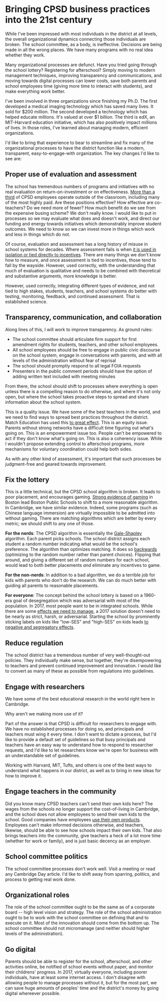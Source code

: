 Bringing CPSD business practices into the 21st century
==========

While I've been impressed with most individuals in the district at all
levels, the overall organizational dynamics connecting those
individuals are broken. The school committee, as a body, is
ineffective. Decisions are being made in all the wrong places. We have
many programs with no real idea whether they work.

Many organizational processes are defunct. Have you tried going
through the school lottery?  Registering for afterschool?  Simply
moving to modern management techniques, improving transparency and
communications, and moving towards digital processes can lower costs,
save both parents and school employees time (giving more time to
interact with students), and make everything work better.

I've been involved in three organizations since finishing my Ph.D. The
first developed a medical imaging technology which has saved many
lives. It sold for $200 million. The second developed a technology
which has helped educate millions. It's valued at over $1 billion. The
third is edX, an MIT-Harvard education initiative, which has also
positively impact millions of lives. In those roles, I've learned
about managing modern, efficient organizations.

I'd like to bring that experience to bear to streamline and fix many
of the organizational processes to have the district function like a
modern, transparent, easy-to-engage-with organization. The key changes
I'd like to see are:

Proper use of evaluation and assessment
--------

The school has tremendous numbers of programs and initiatives with no
real evaluation on return-on-investment or on effectiveness. [More
than a
third](http://www.cpsd.us/UserFiles/Servers/Server_3042785/File/departments/administration/financial/budget/fy2018/FY2018_ADOPTED_BUDGET_web.pdf)
of CPSD employees operate outside of the classroom, including many of
the most highly paid. Are these positions effective? How effective
are co-teachers? Do we need more of fewer? How much benefit do we see
from the expensive busing scheme? We don't really know. I would like
to put in processes so we may evaluate what does and doesn't work, and
direct our funding and energy towards initiatives which demonstrably
improve student outcomes. We need to know so we can invest more in
things which work and less in things which do not.

Of course, evaluation and assessment has a long history of misuse in
school systems for decades. Where assessment fails is when [it is used
in isolation or tied directly to incentives](testing.md).  There are
many things we don't know how to measure, and once assessment is tied
to incentives, those tend to fall by the wayside. However, used
correctly, with the understanding that much of evaluation is
qualitative and needs to be combined with theoretical and
substantive arguments, more knowledge is better.

However, used correctly, integrating different types of evidence, and
not tied to high stakes, students, teachers, and school systems do
better with testing, monitoring, feedback, and continued
assessment. That is established science.

Transparency, communication, and collaboration
--------

Along lines of this, I will work to improve transparency. As ground rules:

* The school committee should articulate firm support for first amendment
  rights for students, teachers, and other school employees. 
* All school employees should be free to engage in public civic
  discourse on the school system, engage in conversations with
  parents, and with all levels of the administration without fear of
  reprisal
* The school should promptly respond to all legal FOIA requests
* Presenters in the public comment periods should have the option
  of adding written text included with meeting minutes

From there, the school should shift to processes where everything is
open unless there is a compelling reason to do otherwise, and where
it's not only open, but where the school takes proactive steps to
spread and share information about the school system.

This is a quality issue. We have some of the best teachers in the
world, and we need to find ways to spread best practices throughout
the district. Match Education has used this [to great
effect](https://www.coursera.org/learn/coaching-teachers). This is an
equity issue. Parents without strong networks have a difficult time
figuring out what's going on. This is an empowerment issue too. People
can't be empowered to act if they don't know what's going on. This is
also a coherency issue. While I wouldn't propose extending control to
afterschool programs, more mechanisms for voluntary coordination could
help both sides.

As with any other kind of assessment, it's important that such
processes be judgment-free and geared towards improvement.


Fix the lottery
--------

This is a little technical, but the CPSD school algorithm is
broken. It leads to poor placement, and encourages gaming.
[Strong evidence of gaming](https://economics.mit.edu/files/3030)
in Boston lead Boston Public Schools to shift to a more reasonable
algorithm. In Cambridge, we have similar evidence. Indeed, some
programs (such as Chinese language immersion) are virtually impossible
to be admitted into without gaming. There are matching algorithms
which are better by every metric; we should shift to any one of
those.

**For the nerds**: The CPSD algorithm is essentially the
[Gale-Shapley](https://en.wikipedia.org/wiki/Stable_marriage_problem)
algorithm. Each parent picks schools. The school district assigns each
student a random number indicating what would be the school's
preference. The algorithm than optimizes matching. It does so
[backwards](http://web.stanford.edu/~niederle/School%20Matching%20Systems.pdf)
(optimizing to the random number rather than parent choices). Flipping
that around, and giving a different set of random numbers for each
school, would lead to both better placements *and* eliminate any
incentives to game.

**For the non-nerds**: In addition to a bad algorithm, we do a
terrible job for kids with parents who don't do the research. We can
do much better with guiding all parents to reasonable placements.

**For everyone**: The concept behind the school lottery is based on a
1960-era goal of desegregation which was adversarial with most of the
population. In 2017, most people want to be in integrated
schools. While there are some [effects we need to
manage](http://ncase.me/polygons/), a 2017 solution doesn't need to be
nearly as strict, harsh, or adversarial. Starting the school by
prominently sticking labels on kids like "low-SES" and "high-SES" on
kids leads [to negative and segregatory
effects](https://en.wikipedia.org/wiki/Realistic_conflict_theory#Robbers_cave_study).

Reduce regulation
--------

The school district has a tremendous number of very well-thought-out
policies. They individually make sense, but together, they're
disempowering to teachers and prevent continued improvement and
innovation. I would like to convert as many of these as possible from
regulations into guidelines.

Engage with researchers
--------

We have some of the best educational research in the world right here
in Cambridge.

Why aren't we making more use of it?

Part of the answer is that CPSD is difficult for researchers to engage
with. We have no established processes for doing so, and principals
and teachers must wing it every time. I don't want to dictate a
process, but I'd like to provide a default set of guidelines so that
busy principals and teachers have an easy way to understand how to
respond to researcher requests, and I'd like to let researchers know
we're open for business with an understandable set of guidelines.

Working with Harvard, MIT, Tufts, and others is one of the best ways
to understand what happens in our district, as well as to bring in new
ideas for how to improve it.

Engage teachers in the community
--------

Did you know many CPSD teachers can't send their own kids here? The
wages from the schools no longer support the cost-of-living in
Cambridge, and the school does not allow employees to send their own
kids to the school. Good companies have employees [use their own
products](https://en.wikipedia.org/wiki/Eating_your_own_dog_food). Employees
can't make informed decisions otherwise, and teachers, likewise,
should be able to see how schools impact their own kids. That also
brings teachers into the community, give teachers a heck of a lot more
time (whether for work or family), and is just basic decency as an employer.

School committee politics
--------

The school committee processes don't work well. Visit a meeting or
read any Cambridge Day article. I'd like to shift away from sparring,
politics, and process to getting real work done.

Organizational roles
--------

The role of the school committee ought to be the same as of a
corporate board -- high level vision and strategy. The role of the
school administration ought to be to work with the school committee on
defining that and to execute on it. Most of the innovation should come
from the bottom up. The school committee should not micromanage (and
neither should higher levels of the administration).

Go digital
--------

Parents should be able to register for the school, afterschool, and
other activities online, be notified of school events without paper,
and monitor their childrens' progress. In 2017, virtually everyone,
including poorer individuals, have at least some internet access. I
don't disagree with allowing people to manage processes without it,
but for the most part, we can save huge amounts of peoples' time and
the district's money by going digital whereever possible. 